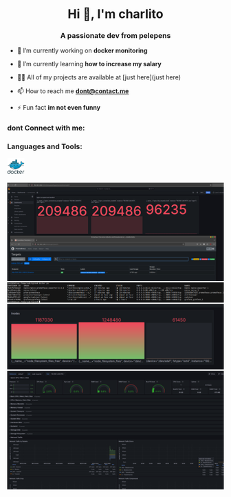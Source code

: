 <h1 align="center">Hi 👋, I'm charlito</h1>
<h3 align="center">A passionate dev from pelepens</h3>

- 🔭 I’m currently working on **docker monitoring**

- 🌱 I’m currently learning **how to increase my salary**

- 👨‍💻 All of my projects are available at [just here](just here)

- 📫 How to reach me **dont@contact.me**

- ⚡ Fun fact **im not even funny**

<h3 align="left">dont Connect with me:</h3>
<p align="left">
</p>

<h3 align="left">Languages and Tools:</h3>
<p align="left"> <a href="https://www.docker.com/" target="_blank" rel="noreferrer"> <img src="https://raw.githubusercontent.com/devicons/devicon/master/icons/docker/docker-original-wordmark.svg" alt="docker" width="40" height="40"/> </a> </p>


![tested with vegetta](https://github.com/misua/dockermonitoring/blob/main/dockerist/1.png)
![dockering](https://github.com/misua/dockermonitoring/blob/main/dockerist/2.png)
![inodes](https://github.com/misua/dockermonitoring/blob/main/dockerist/3.png)
![nodeXporter](https://github.com/misua/dockermonitoring/blob/main/dockerist/4.png)
